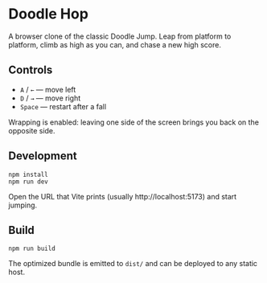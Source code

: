 ﻿# Doodle Hop

A browser clone of the classic Doodle Jump. Leap from platform to platform, climb as high as you can, and chase a new high score.

## Controls

- `A` / `←` — move left
- `D` / `→` — move right
- `Space` — restart after a fall

Wrapping is enabled: leaving one side of the screen brings you back on the opposite side.

## Development

```
npm install
npm run dev
```

Open the URL that Vite prints (usually http://localhost:5173) and start jumping.

## Build

```
npm run build
```

The optimized bundle is emitted to `dist/` and can be deployed to any static host.
